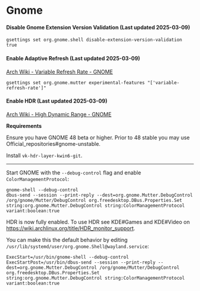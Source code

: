 # Gnome

#### Disable Gnome Extension Version Validation (Last updated 2025-03-09)

```shell
gsettings set org.gnome.shell disable-extension-version-validation true
```

#### Enable Adaptive Refresh (Last updated 2025-03-09)
[Arch Wiki - Variable Refresh Rate - GNOME](https://wiki.archlinux.org/title/Variable_refresh_rate#GNOME)

```shell
gsettings set org.gnome.mutter experimental-features "['variable-refresh-rate']"
```

#### Enable HDR (Last updated 2025-03-09)
[Arch Wiki - High Dynamic Range - GNOME](https://wiki.archlinux.org/title/HDR_monitor_support#GNOME)

**Requirements**

Ensure you have GNOME 48 beta or higher. Prior to 48 stable you may use Official_repositories#gnome-unstable.

Install `vk-hdr-layer-kwin6-git`.

---

Start GNOME with the `--debug-control` flag and enable `ColorManagementProtocol`:

```shell
gnome-shell --debug-control
dbus-send --session --print-reply --dest=org.gnome.Mutter.DebugControl /org/gnome/Mutter/DebugControl org.freedesktop.DBus.Properties.Set string:org.gnome.Mutter.DebugControl string:ColorManagementProtocol variant:boolean:true
```
HDR is now fully enabled. To use HDR see KDE#Games and KDE#Video on https://wiki.archlinux.org/title/HDR_monitor_support.

You can make this the default behavior by editing `/usr/lib/systemd/user/org.gnome.Shell@wayland.service`:
```shell
ExecStart=/usr/bin/gnome-shell --debug-control
ExecStartPost=/usr/bin/dbus-send --session --print-reply --dest=org.gnome.Mutter.DebugControl /org/gnome/Mutter/DebugControl org.freedesktop.DBus.Properties.Set string:org.gnome.Mutter.DebugControl string:ColorManagementProtocol variant:boolean:true
```
